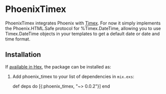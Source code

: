 # PhoenixTimex

PhoenixTimex integrates Phoenix with [Timex](https://github.com/bitwalker/timex). For now it simply implements the Phoenix.HTML.Safe protocol for %Timex.DateTime, allowing you to use Timex.DateTime objects in your templates to get a default date or date and time format.

## Installation

If [available in Hex](https://hex.pm/docs/publish), the package can be installed as:

  1. Add phoenix_timex to your list of dependencies in `mix.exs`:

        def deps do
          [{:phoenix_timex, "~> 0.0.2"}]
        end

